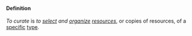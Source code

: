 #### Definition

*To curate* is *to [select](https://github.com/gcassel/Modular-Organizing-Terminology/blob/master/terms/select.md) and [organize](https://github.com/gcassel/Modular-Organizing-Terminology/blob/master/terms/organize.md) [resources](https://github.com/gcassel/Modular-Organizing-Terminology/blob/master/terms/resource.md)*, or copies of resources, of a [specific](https://github.com/gcassel/Modular-Organizing-Terminology/blob/master/terms/specific.md) [type](https://github.com/gcassel/Modular-Organizing-Terminology/blob/master/terms/type.md).
